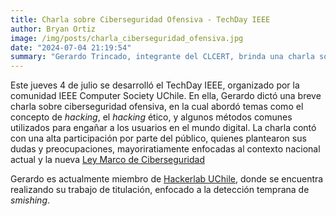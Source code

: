 ```yaml
---
title: Charla sobre Ciberseguridad Ofensiva - TechDay IEEE
author: Bryan Ortiz
image: /img/posts/charla_ciberseguridad_ofensiva.jpg
date: "2024-07-04 21:19:54"
summary: "Gerardo Trincado, integrante del CLCERT, brinda una charla sobre ciberseguridad ofensiva en el marco del TechDay IEE. El evento cuenta con una alta convocatoria, destacando el interés del público por el tema."
---
```

Este jueves 4 de julio se desarrolló el TechDay IEEE, organizado por la comunidad IEEE Computer Society UChile. En ella, Gerardo dictó una breve charla sobre ciberseguridad ofensiva, en la cual abordó temas como el concepto de *hacking*, el *hacking* ético, y algunos métodos comunes utilizados para engañar a los usuarios en el mundo digital. La charla contó con una alta participación por parte del público, quienes plantearon sus dudas y preocupaciones, mayoriratiamente enfocadas al contexto nacional actual y la nueva [Ley Marco de Ciberseguridad](https://ciberseguridad.gob.cl/normativa/ley-marco-ciberseguridad/)

Gerardo es actualmente miembro de [Hackerlab UChile](https://hackerlab.cl), donde se encuentra realizando su trabajo de titulación, enfocado a la detección temprana de *smishing*.